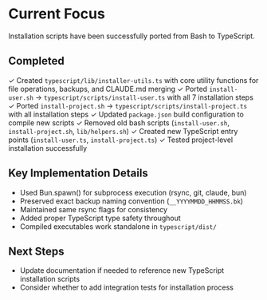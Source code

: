 # Current Focus

Installation scripts have been successfully ported from Bash to TypeScript.

## Completed

✓ Created `typescript/lib/installer-utils.ts` with core utility functions for file operations, backups, and CLAUDE.md merging
✓ Ported `install-user.sh` → `typescript/scripts/install-user.ts` with all 7 installation steps
✓ Ported `install-project.sh` → `typescript/scripts/install-project.ts` with all installation steps
✓ Updated `package.json` build configuration to compile new scripts
✓ Removed old bash scripts (`install-user.sh`, `install-project.sh`, `lib/helpers.sh`)
✓ Created new TypeScript entry points (`install-user.ts`, `install-project.ts`)
✓ Tested project-level installation successfully

## Key Implementation Details

- Used Bun.spawn() for subprocess execution (rsync, git, claude, bun)
- Preserved exact backup naming convention (`__YYYYMMDD_HHMMSS.bk`)
- Maintained same rsync flags for consistency
- Added proper TypeScript type safety throughout
- Compiled executables work standalone in `typescript/dist/`

## Next Steps

- Update documentation if needed to reference new TypeScript installation scripts
- Consider whether to add integration tests for installation process
